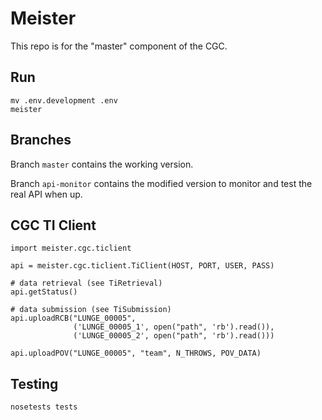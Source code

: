 # Meister

This repo is for the "master" component of the CGC.

## Run

    mv .env.development .env
    meister

## Branches

Branch `master` contains the working version.

Branch `api-monitor` contains the modified version
to monitor and test the real API when up.

## CGC TI Client

```
import meister.cgc.ticlient

api = meister.cgc.ticlient.TiClient(HOST, PORT, USER, PASS)

# data retrieval (see TiRetrieval)
api.getStatus()

# data submission (see TiSubmission)
api.uploadRCB("LUNGE_00005",
              ('LUNGE_00005_1', open("path", 'rb').read()),
              ('LUNGE_00005_2', open("path", 'rb').read()))

api.uploadPOV("LUNGE_00005", "team", N_THROWS, POV_DATA)
```

## Testing

    nosetests tests
